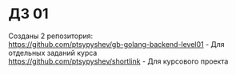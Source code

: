 # ДЗ 01
Созданы 2 репозитория:  
https://github.com/ptsypyshev/gb-golang-backend-level01 - Для отдельных заданий курса  
https://github.com/ptsypyshev/shortlink - Для курсового проекта  

